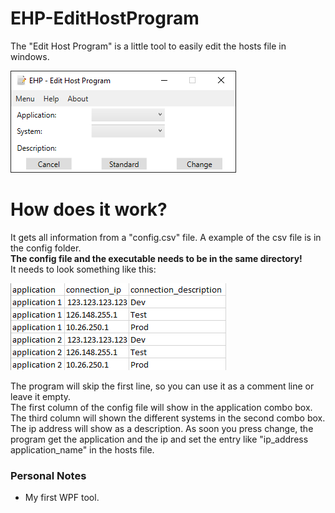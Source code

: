 # EHP-EditHostProgram

The "Edit Host Program" is a little tool to easily edit the hosts file in windows.

![Program](images/ehp.PNG)


# How does it work?

It gets all information from a "config.csv" file. A example of the csv file is in the config folder. <br>
**The config file and the executable needs to be in the same directory!** <br>
It needs to look something like this:

![Configfile](images/config.png)

The program will skip the first line, so you can use it as a comment line or leave it empty. <br>
The first column of the config file will show in the application combo box. The third column will shown the different systems in the second combo box. <br>
The ip address will show as a description. As soon you press change, the program get the application and the ip and set the entry like "ip_address application_name" in the hosts file.

### Personal Notes
- My first WPF tool.

